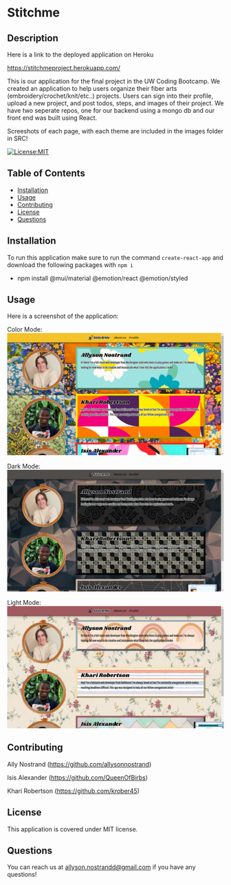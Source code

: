 # Stitchme

## Description 

Here is a link to the deployed application on Heroku

https://stitchmeproject.herokuapp.com/

This is our application for the final project in the UW Coding Bootcamp. We created an application to help users organize their fiber arts (embroidery/crochet/knit/etc..) projects. Users can sign into their profile, upload a new project, and post todos, steps, and images of their project. We have two seperate repos, one for our backend using a mongo db and our front end was built using React. 

Screeshots of each page, with each theme are included in the images folder in SRC!

[![License:MIT](https://img.shields.io/badge/License-MIT-yellow.svg)](https://opensource.org/licenses/MIT)

## Table of Contents
- [Installation](#installation)
- [Usage](#usage)
- [Contributing](#contributing)
- [License](#license)
- [Questions](#questions)

## Installation

To run this application make sure to run the command ```create-react-app``` and download the following packages with ```npm i```
- npm install @mui/material @emotion/react @emotion/styled

## Usage

Here is a screenshot of the application:

Color Mode:
<img src="./src/images/theme-pics/color-mode.png">

Dark Mode:
<img src="./src/images/theme-pics/dark-mode.png">

Light Mode:
<img src="./src/images/theme-pics/light-mode.png">

## Contributing

Ally Nostrand (https://github.com/allysonnostrand)

Isis Alexander (https://github.com/QueenOfBirbs)

Khari Robertson (https://github.com/krober45)

## License

This application is covered under MIT license. 

## Questions

You can reach us at allyson.nostrandd@gmail.com if you have any questions!
